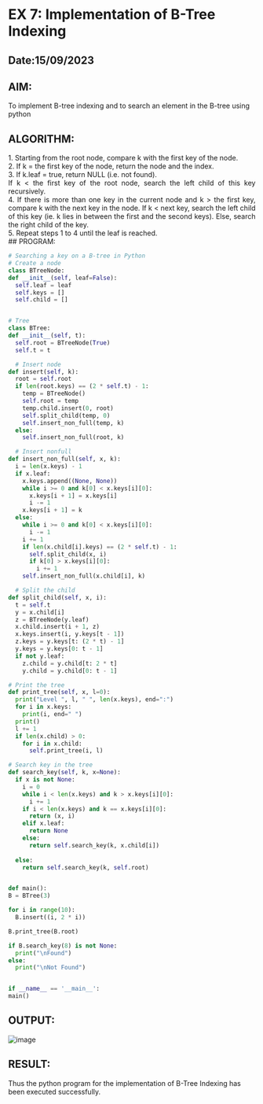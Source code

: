 # EX 7: Implementation of B-Tree Indexing
## Date:15/09/2023 
## AIM: 
To implement B-tree indexing and to search an element in the B-tree using python
## ALGORITHM:
<div align="justify">
1. Starting from the root node, compare k with the first key of the node.<br>
2. If k = the first key of the node, return the node and the index.<br>
3. If k.leaf = true, return NULL (i.e. not found).<br>
If k < the first key of the root node, search the left child of this key recursively.<br>
4. If there is more than one key in the current node and k > the first key, compare k with the next key in the node.
If k < next key, search the left child of this key (ie. k lies in between the first and the second keys).
Else, search the right child of the key.<br>
5. Repeat steps 1 to 4 until the leaf is reached.<br>
</div>
## PROGRAM:
  
  ```python
# Searching a key on a B-tree in Python
# Create a node
class BTreeNode:
  def __init__(self, leaf=False):
    self.leaf = leaf
    self.keys = []
    self.child = []


# Tree
class BTree:
  def __init__(self, t):
    self.root = BTreeNode(True)
    self.t = t

    # Insert node
  def insert(self, k):
    root = self.root
    if len(root.keys) == (2 * self.t) - 1:
      temp = BTreeNode()
      self.root = temp
      temp.child.insert(0, root)
      self.split_child(temp, 0)
      self.insert_non_full(temp, k)
    else:
      self.insert_non_full(root, k)

    # Insert nonfull
  def insert_non_full(self, x, k):
    i = len(x.keys) - 1
    if x.leaf:
      x.keys.append((None, None))
      while i >= 0 and k[0] < x.keys[i][0]:
        x.keys[i + 1] = x.keys[i]
        i -= 1
      x.keys[i + 1] = k
    else:
      while i >= 0 and k[0] < x.keys[i][0]:
        i -= 1
      i += 1
      if len(x.child[i].keys) == (2 * self.t) - 1:
        self.split_child(x, i)
        if k[0] > x.keys[i][0]:
          i += 1
      self.insert_non_full(x.child[i], k)

    # Split the child
  def split_child(self, x, i):
    t = self.t
    y = x.child[i]
    z = BTreeNode(y.leaf)
    x.child.insert(i + 1, z)
    x.keys.insert(i, y.keys[t - 1])
    z.keys = y.keys[t: (2 * t) - 1]
    y.keys = y.keys[0: t - 1]
    if not y.leaf:
      z.child = y.child[t: 2 * t]
      y.child = y.child[0: t - 1]

  # Print the tree
  def print_tree(self, x, l=0):
    print("Level ", l, " ", len(x.keys), end=":")
    for i in x.keys:
      print(i, end=" ")
    print()
    l += 1
    if len(x.child) > 0:
      for i in x.child:
        self.print_tree(i, l)

  # Search key in the tree
  def search_key(self, k, x=None):
    if x is not None:
      i = 0
      while i < len(x.keys) and k > x.keys[i][0]:
        i += 1
      if i < len(x.keys) and k == x.keys[i][0]:
        return (x, i)
      elif x.leaf:
        return None
      else:
        return self.search_key(k, x.child[i])
      
    else:
      return self.search_key(k, self.root)


def main():
  B = BTree(3)

  for i in range(10):
    B.insert((i, 2 * i))

  B.print_tree(B.root)

  if B.search_key(8) is not None:
    print("\nFound")
  else:
    print("\nNot Found")


if __name__ == '__main__':
  main()
```
## OUTPUT:
![image](https://github.com/dineshgl/EX-7-Implementation-of-BTree-Indexing/assets/143793356/a0988958-d08d-4bf3-a518-f46af62ca388)

## RESULT:
Thus the python program for the implementation of B-Tree Indexing has been executed successfully.

